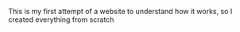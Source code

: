 This is my first attempt of a website to understand how it works, so I created everything from scratch
